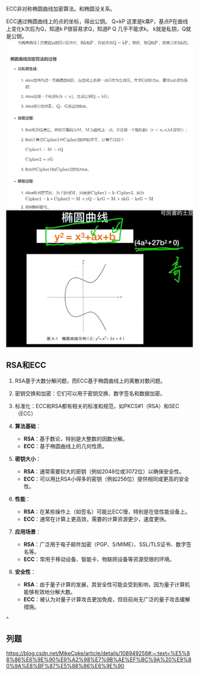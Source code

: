 ECC非对称椭圆曲线加密算法。和椭圆没关系。

ECC通过椭圆曲线上的点的坐标，得出公钥。
Q=kP
这里是k乘P，基点P在曲线上变化k次后为Q，知道k P很容易求Q，知道P Q 几乎不能求k。
k就是私钥，Q就是公钥。
![](.topwrite/assets/image_1734159114060.png)
![](.topwrite/assets/image_1734153526168.png)
## **RSA和ECC**
1. RSA基于大数分解问题，而ECC基于椭圆曲线上的离散对数问题。
2. 密钥交换和加密：它们可以用于密钥交换、数字签名和数据加密。
3. 标准化：ECC和RSA都有相关的标准和规范，如PKCS#1（RSA）和SEC（ECC）

1. **算法基础**：
   * **RSA**：基于数论，特别是大整数的因数分解。
   * **ECC**：基于椭圆曲线上的几何性质。

2. **密钥大小**：
   * **RSA**：通常需要较大的密钥（例如2048位或3072位）以确保安全性。
   * **ECC**：可以用比RSA小得多的密钥（例如256位）提供相同或更高的安全性。

3. **性能**：
   * **RSA**：在某些操作上（如签名）可能比ECC慢，特别是在低性能设备上。
   * **ECC**：通常在计算上更高效，需要的计算资源更少，速度更快。

4. **应用场景**：
   * **RSA**：广泛用于电子邮件加密（PGP、S/MIME）、SSL/TLS证书、数字签名等。
   * **ECC**：常用于移动设备、智能卡、物联网设备等资源受限的环境。

5. **安全性**：
   * **RSA**：由于量子计算的发展，其安全性可能会受到影响，因为量子计算机能够有效地分解大数。
   * **ECC**：被认为对量子计算攻击更加免疫，但目前尚无广泛的量子攻击缓解措施。


^
## **列题**
<https://blog.csdn.net/MikeCoke/article/details/108949256#:~:text=%E5%88%86%E6%9E%90%E9%A2%98%E7%9B%AE%EF%BC%9A%20%E9%80%9A%E8%BF%87%E5%88%86%E6%9E%90>
